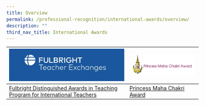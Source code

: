 ```yaml
---
title: Overview
permalink: /professional-recognition/international-awards/overview/
description: ""
third_nav_title: International Awards
---
```

| <a href="https://staging.d2dfevnwgxersp.amplifyapp.com/professional-recognition/International-Awards/DA-in-teaching-program/">![Fulbright DAI](/images/Fulbright%20logo.jpg)| <a href="https://staging.d2dfevnwgxersp.amplifyapp.com/professional-recognition/International-Awards/PMCA/"><img style="width:95%" src="/images/prore24.png"></a> |
|---|---|
| [Fulbright Distinguished Awards in Teaching Program for International Teachers](https://staging.d2dfevnwgxersp.amplifyapp.com/professional-recognition/International-Awards/DA-in-teaching-program/) | [Princess Maha Chakri Award](https://staging.d2dfevnwgxersp.amplifyapp.com/professional-recognition/International-Awards/PMCA/) |